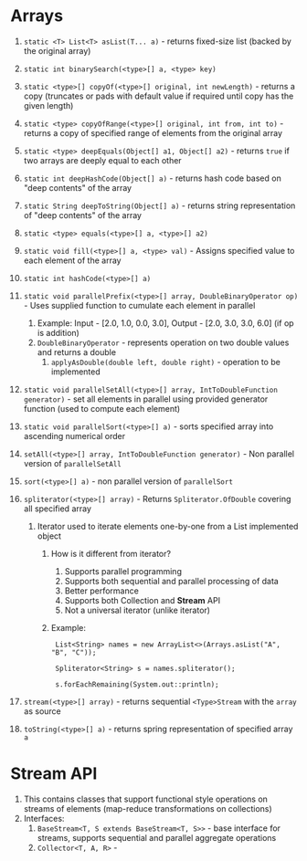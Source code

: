 # Arrays #
1. `static <T> List<T> asList(T... a)` - returns fixed-size list (backed by the original array)
2. `static int binarySearch(<type>[] a, <type> key)`
3. `static <type>[] copyOf(<type>[] original, int newLength)` - returns a copy (truncates or pads with default value if required until copy has the given length)
4. `static <type> copyOfRange(<type>[] original, int from, int to)` - returns a copy of specified range of elements from the original array
5. `static <type> deepEquals(Object[] a1, Object[] a2)` - returns `true` if two arrays are deeply equal to each other
6. `static int deepHashCode(Object[] a)` - returns hash code based on "deep contents" of the array
7. `static String deepToString(Object[] a)` - returns string representation of "deep contents" of the array
8. `static <type> equals(<type>[] a, <type>[] a2)`
9. `static void fill(<type>[] a, <type> val)` - Assigns specified value to each element of the array
10. `static int hashCode(<type>[] a)`
11. `static void parallelPrefix(<type>[] array, DoubleBinaryOperator op)` - Uses supplied function to cumulate each element in parallel
	1. Example: Input - [2.0, 1.0, 0.0, 3.0], Output - [2.0, 3.0, 3.0, 6.0] (if op is addition)
	2. `DoubleBinaryOperator` - represents operation on two double values and returns a double
		1. `applyAsDouble(double left, double right)` - operation to be implemented

12. `static void parallelSetAll(<type>[] array, IntToDoubleFunction generator)` - set all elements in parallel using provided generator function (used to compute each element)
13. `static void parallelSort(<type>[] a)` - sorts specified array into ascending numerical order
14. `setAll(<type>[] array, IntToDoubleFunction generator)` - Non parallel version of `parallelSetAll`
15. `sort(<type>[] a)` - non parallel version of `parallelSort`
16. `spliterator(<type>[] array)` - Returns `Spliterator.OfDouble` covering all specified array
	1. Iterator used to iterate elements one-by-one from a List implemented object
		1. How is it different from iterator?
			1. Supports parallel programming
			2. Supports both sequential and parallel processing of data
			3. Better performance
			4. Supports both Collection and **Stream** API
			5. Not a universal iterator (unlike iterator)
		2. Example:

				List<String> names = new ArrayList<>(Arrays.asList("A", "B", "C"));

				Spliterator<String> s = names.spliterator();

				s.forEachRemaining(System.out::println);

17. `stream(<type>[] array)` - returns sequential `<Type>Stream` with the `array` as source
18. `toString(<type>[] a)` - returns spring representation of specified array `a`

# Stream API #
1. This contains classes that support functional style operations on streams of elements (map-reduce transformations on collections)
2. Interfaces:
	1. `BaseStream<T, S extends BaseStream<T, S>>` - base interface for streams, supports sequential and parallel aggregate operations
	2. `Collector<T, A, R>` - 